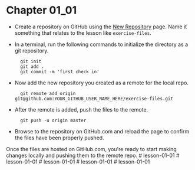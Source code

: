 # Chapter 01_01

- Create a repository on GitHub using the [New Repository](https://github.com/new) page.  Name it something that relates to the lesson like `exercise-files`.

- In a terminal, run the following commands to initialize the directory as a git repository.

        git init
        git add .
        git commit -m 'first check in'

- Now add the new repository you created as a remote for the local repo.

        git remote add origin git@github.com:YOUR_GITHUB_USER_NAME_HERE/exercise-files.git

- After the remote is added, push the files to the remote.

        git push -u origin master

 - Browse to the repository on GitHub.com and reload the page to confirm the files have been properly pushed.

Once the files are hosted on GitHub.com, you're ready to start making changes locally and pushing them to the remote repo.
#   l e s s o n - 0 1 - 0 1  
 #   l e s s o n - 0 1 - 0 1  
 #   l e s s o n - 0 1 - 0 1  
 #   l e s s o n - 0 1 - 0 1  
 #   l e s s o n - 0 1 - 0 1  
 